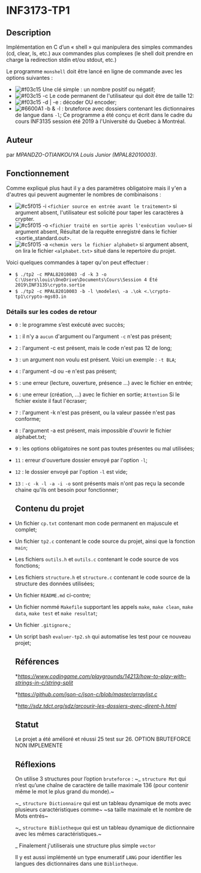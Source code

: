# INF3173-TP1
## Description

Implémentation en C d’un « shell » qui manipulera des simples commandes (cd, clear, ls, etc.) aux commandes plus complexes (le shell doit prendre en charge la redirection stdin et/ou stdout, etc.) 

Le programme `monshell` doit être lancé en ligne de commande avec les options suivantes :
* ![#f03c15](https://placehold.it/15/f03c15/000000?text=+) <batchfile> Une clé simple : un nombre positif ou négatif;
* ![#f03c15](https://placehold.it/15/f03c15/000000?text=+) -c Le code permanent de l'utilisateur qui doit être de taille 12:
* ![#f03c15](https://placehold.it/15/f03c15/000000?text=+) -d | -e : décoder OU encoder;
* ![#6600A1](https://placehold.it/15/6600A1/000000?text=+) -b & -l : bruteforce avec dossiers contenant les dictionnaires de langue dans `-l`;
Ce programme a été conçu et écrit dans le cadre du cours INF3135 session été 2019 à l'Université du Quebec à Montréal.
## Auteur

   par *_MPANDZO-OTIANKOUYA_* _Louis Junior_ *(MPAL82010003)*.

   ## Fonctionnement

   Comme expliqué plus haut il y a des paramètres obligatoire mais il y'en a d'autres qui peuvent augmenter le nombres de combinaisons :
   * ![#c5f015](https://placehold.it/15/c5f015/000000?text=+) -i `<fichier source en entrée avant le traitement>` si argument absent, l'utilisateur est solicité pour taper les caractères à crypter.
   * ![#c5f015](https://placehold.it/15/c5f015/000000?text=+) -o `<fichier traité en sortie après l'exécution voulue>` si argument absent, Résultat de la requête enregistré dans le fichier <sortie_standard.out>.
   * ![#c5f015](https://placehold.it/15/c5f015/000000?text=+) -a `<chemin vers le fichier alphabet>` si argument absent, on lira le fichier `<alphabet.txt>` situé dans le repertoire du projet.
   
   Voici quelques commandes à taper qu'on peut effectuer :
   + `$ ./tp2 -c MPAL82010003 -d -k 3 -o C:\Users\louis\OneDrive\Documents\Cours\Session 4 Été 2019\INF3135\crypto.sortie`
   + `$ ./tp2 -c MPAL82010003 -b -l \modeles\ -a .\ok <.\crypto-tp1\crypto-mgs03.in`
   
   
   ### Détails sur les codes de retour
 + `0` : le programme s’est exécuté avec succès;
 + `1` : il n'y a `aucun` d'argument ou l'argument `-c` n'est pas présent;
 + `2` : l'argument -c est présent, mais le code n'est pas 12 de long;
 + `3` : un argument non voulu est présent. Voici un exemple : `-t BLA`;
 + `4` : l'argument -d ou -e n'est pas présent;
 + `5` : une erreur (lecture, ouverture, présence ...) avec le fichier en entrée;
 + `6` : une erreur (création, ...) avec le fichier en sortie; `Attention` Si le fichier existe il faut l'écraser;
 + `7` : l'argument -k n'est pas présent, ou la valeur passée n'est pas conforme;
 + `8` : l'argument -a est présent, mais impossible d'ouvrir le fichier alphabet.txt;
 + `9` : les options obligatoires ne sont pas toutes présentes ou mal utilisées;
 + `11` : erreur d'ouverture dossier envoyé par l'option `-l`;
 + `12` : le dossier envoyé par l'option `-l` est vide;
 + `13` : `-c -k -l -a -i -o` sont présents mais n'ont pas reçu la seconde chaine qu'ils ont besoin pour fonctionner;

   ## Contenu du projet

- Un fichier `cp.txt` contenant mon code permanent en majuscule et complet;
- Un fichier `tp2.c` contenant le code source du projet, ainsi que la fonction `main`;
- Les fichiers `outils.h` et `outils.c` contenant le code source de vos fonctions;
- Les fichiers `structure.h` et `structure.c` contenant le code source de la structure des données utilisées;
- Un fichier `README.md` ci-contre;
- Un fichier nommé `Makefile` supportant les appels `make`, `make clean`, `make data`, `make test` et `make resultat`;
- Un fichier ``.gitignore``.;
- Un script  bash `evaluer-tp2.sh` qui automatise les test pour ce nouveau projet;

   ## Références

   **https://www.codingame.com/playgrounds/14213/how-to-play-with-strings-in-c/string-split*
   
   **https://github.com/json-c/json-c/blob/master/arraylist.c*
   
   **http://sdz.tdct.org/sdz/arcourir-les-dossiers-avec-dirent-h.html*

   ## Statut

   Le projet a été amélioré et réussi 25 test sur 26.
   OPTION BRUTEFORCE NON IMPLEMENTE

   ## Réflexions
   
   On utilise 3 structures pour l’option `bruteforce` :
  ~_ `structure Mot` qui n’est qu’une chaîne de caractère de taille maximale 136 (pour contenir même le mot le plus grand du monde).~
   
   ~_ `structure Dictionnaire` qui est un tableau dynamique de mots avec plusieurs caractéristiques comme~
     ~sa taille maximale et le nombre de Mots entrés~
     
   ~_ `structure Bibliotheque` qui est un tableau dynamique de dictionnaire avec les mêmes caractéristiques.~
   
   _ Finalement j'utiliserais une structure plus simple `vector`
  
   Il y est aussi implémenté un type enumeratif `LANG` pour identifier les langues des dictionnaires dans une `Bibliotheque`. 
